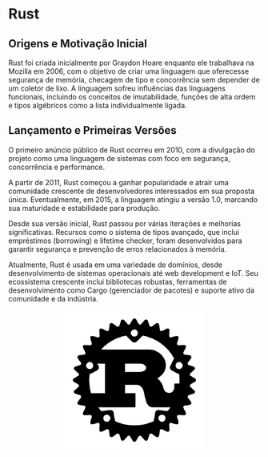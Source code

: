 # Rust

## Origens e Motivação Inicial

Rust foi criada inicialmente por Graydon Hoare enquanto ele trabalhava na Mozilla em 2006, com o objetivo de criar uma linguagem que oferecesse segurança de memória, checagem de tipo e concorrência sem depender de um coletor de lixo. A linguagem sofreu influências das linguagens funcionais, incluindo os conceitos de imutabilidade, funções de alta ordem e tipos algébricos como a lista individualmente ligada. 

## Lançamento e Primeiras Versões

O primeiro anúncio público de Rust ocorreu em 2010, com a divulgação do projeto como uma linguagem de sistemas com foco em segurança, concorrência e performance.

A partir de 2011, Rust começou a ganhar popularidade e atrair uma comunidade crescente de desenvolvedores interessados em sua proposta única. Eventualmente, em 2015, a linguagem atingiu a versão 1.0, marcando sua maturidade e estabilidade para produção.

Desde sua versão inicial, Rust passou por várias iterações e melhorias significativas. Recursos como o sistema de tipos avançado, que inclui empréstimos (borrowing) e lifetime checker, foram desenvolvidos para garantir segurança e prevenção de erros relacionados à memória.

Atualmente, Rust é usada em uma variedade de domínios, desde desenvolvimento de sistemas operacionais até web development e IoT. Seu ecossistema crescente inclui bibliotecas robustas, ferramentas de desenvolvimento como Cargo (gerenciador de pacotes) e suporte ativo da comunidade e da indústria.

<p align="center">
  <img src="../images/rust_imagem.png" alt="Ícone da linguagem de programação Rust">
</p>